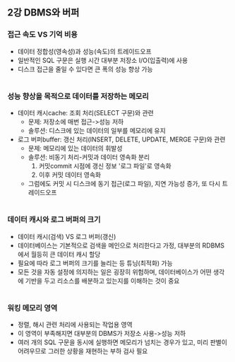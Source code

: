 ## 2강 DBMS와 버퍼

### 접근 속도 VS 기억 비용
- 데이터 정합성(영속성)과 성능(속도)의 트레이드오프
- 일반적인 SQL 구문은 실행 시간 대부분 저장소 I/O(입출력)에 사용
- 디스크 접근을 줄일 수 있다면 큰 폭의 성능 향상 가능

#
### 성능 향상을 목적으로 데이터를 저장하는 메모리
- 데이터 캐시cache: 조회 처리(SELECT 구문)와 관련
  - 문제: 저장소에 매번 접근->성능 저하
  - 솔루션: 디스크에 있는 데이터의 일부를 메모리에 유지
- 로그 버퍼buffer: 갱신 처리(INSERT, DELETE, UPDATE, MERGE 구문)와 관련
  - 문제: 메모리에 있는 데이터의 휘발성
  - 솔루션: 비동기 처리-커밋과 데이터 영속화 분리
    1. 커밋commit 시점에 갱신 정보 '로그 파일'로 영속화
    2. 이후 커밋 데이터 영속화
  - 그럼에도 커밋 시 디스크에 동기 접근(로그 파일), 지연 가능성 증가, 또 다시 트레이드오프

#
### 데이터 캐시와 로그 버퍼의 크기
- 데이터 캐시(검색) VS 로그 버퍼(갱신)
- 데이터베이스는 기본적으로 검색을 메인으로 처리한다고 가정, 대부분의 RDBMS에서 월등히 큰 데이터 캐시 할당
- 필요에 따라 로그 버퍼의 크기를 늘리는 등 튜닝(최적화) 가능
- 모든 것을 자동 설정에 의지하는 일은 굉장히 위험하며, 데이터베이스가 어떤 생각에 기반을 두고 리소스를 배분하고 있는지를 이해하는 것이 중요

#
### 워킹 메모리 영역
- 정렬, 해시 관련 처리에 사용되는 작업용 영역
- 이 영역이 부족해지면 대부분의 DBMS가 저장소 사용->성능 저하
- 여러 개의 SQL 구문을 동시에 실행하면 메모리가 넘치는 경우가 있고, 미리 판별이 어려우므로 그러한 상황을 재현하는 부하 검사 필요
